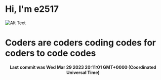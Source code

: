 # Hi, I'm e2517

![Alt Text](https://github.com/E2517/e2517/blob/master/images/background.gif)

# Coders are coders coding codes for coders to code codes

<h4 align="center">Last commit was Wed Mar 29 2023 20:11:01 GMT+0000 (Coordinated Universal Time)</h4>
